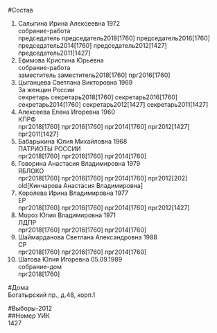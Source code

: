 #Состав  
1. Салыгина Ирина Алексеевна 1972  
    собрание-работа  
    председатель председатель2018[1760] председатель2016[1760] председатель2014[1760] председатель2012[1427] председатель2011[1427]  
2. Ефимова Кристина Юрьевна  
    собрание-работа  
    заместитель заместитель2018[1760] прг2016[1760]  
3. Цыганцева Светлана Викторовна 1969  
    За женщин России  
    секретарь секретарь2018[1760] секретарь2016[1760] секретарь2014[1760] секретарь2012[1427] секретарь2011[1427]  
4. Алексеева Елена Игоревна 1960  
    КПРФ  
    прг2018[1760] прг2016[1760] прг2014[1760] прг2012[1427] прг2011[1427]  
5. Бабарыкина Юлия Михайловна 1968  
    ПАТРИОТЫ РОССИИ  
    прг2018[1760] прг2016[1760] прг2014[1760]  
6. Говорина Анастасия Владимировна 1979  
    ЯБЛОКО  
    прг2018[1760] прг2016[1760] прг2014[1760] прг2012[202] old[Кинчарова Анастасия Владимировна]  
7. Королева Ирина Владимировна 1977  
    ЕР  
    прг2018[1760] прг2016[1760] прг2014[1760] прг2012[1427]  
8. Мороз Юлия Владимировна 1971  
    ЛДПР  
    прг2018[1760] прг2016[1760] прг2014[1760]  
9. Шаймарданова Светлана Александровна 1988  
    СР  
    прг2018[1760] прг2016[1760] прг2014[1760]  
10. Шатова Юлия Игоревна 05.09.1989  
    собрание-дом  
    прг2018[1760]  
  
#Дома  
Богатырский пр., д.48, корп.1  
  
#Выборы-2012  
##Номер УИК  
1427  

